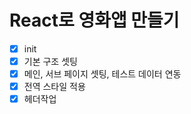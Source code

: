# React로 영화앱 만들기

- [x] init
- [x] 기본 구조 셋팅
- [x] 메인, 서브 페이지 셋팅, 테스트 데이터 연동
- [x] 전역 스타일 적용
- [x] 헤더작업

